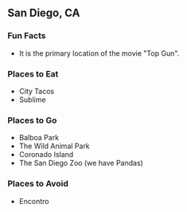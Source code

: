 ## San Diego, CA

### Fun Facts
- It is the primary location of the movie "Top Gun".

### Places to Eat
- City Tacos
- Sublime

### Places to Go
- Balboa Park
- The Wild Animal Park
- Coronado Island
- The San Diego Zoo (we have Pandas)

### Places to Avoid
- Encontro
